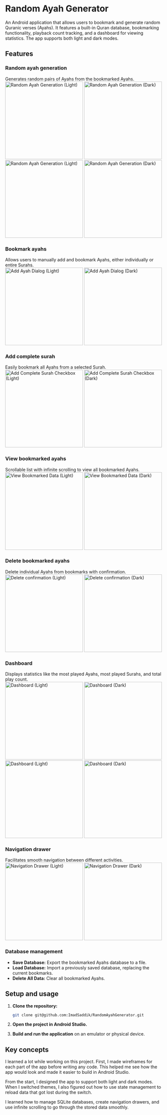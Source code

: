 # Random Ayah Generator

An Android application that allows users to bookmark and generate random Quranic verses (Ayahs). It features a built-in Quran database, bookmarking functionality, playback count tracking, and a dashboard for viewing statistics. The app supports both light and dark modes.

## Features

### Random ayah generation

Generates random pairs of Ayahs from the bookmarked Ayahs.  
<img src="screenshots/random_ayah_home_light.jpg" alt="Random Ayah Generation (Light)" width="250"/>
<img src="screenshots/random_ayah_home_dark.jpg" alt="Random Ayah Generation (Dark)" width="250"/>
<br/>
<img src="screenshots/generated_pair_light.jpg" alt="Random Ayah Generation (Light)" width="250"/>
<img src="screenshots/generated_pair_dark.jpg" alt="Random Ayah Generation (Dark)" width="250"/>

### Bookmark ayahs

Allows users to manually add and bookmark Ayahs, either individually or entire Surahs.  
<img src="screenshots/add_ayah_dialog_light.jpg" alt="Add Ayah Dialog (Light)" width="250"/>
<img src="screenshots/add_ayah_dialog_dark.jpg" alt="Add Ayah Dialog (Dark)" width="250"/>

### Add complete surah

Easily bookmark all Ayahs from a selected Surah.  
<img src="screenshots/add_complete_surah_light.jpg" alt="Add Complete Surah Checkbox (Light)" width="250"/>
<img src="screenshots/add_complete_surah_dark.jpg" alt="Add Complete Surah Checkbox (Dark)" width="250"/>

### View bookmarked ayahs

Scrollable list with infinite scrolling to view all bookmarked Ayahs.  
<img src="screenshots/view_data_light.jpg" alt="View Bookmarked Data (Light)" width="250"/>
<img src="screenshots/view_data_dark.jpg" alt="View Bookmarked Data (Dark)" width="250"/>

### Delete bookmarked ayahs

Delete individual Ayahs from bookmarks with confirmation.  
<img src="screenshots/delete_ayah_light.jpg" alt="Delete confirmation (Light)" width="250"/>
<img src="screenshots/delete_ayah_dark.jpg" alt="Delete confirmation (Dark)" width="250"/>

### Dashboard

Displays statistics like the most played Ayahs, most played Surahs, and total play count.  
<img src="screenshots/dashboard_light_1.jpg" alt="Dashboard (Light)" width="250"/>
<img src="screenshots/dashboard_dark_1.jpg" alt="Dashboard (Dark)" width="250"/>
<br/>
<img src="screenshots/dashboard_light_2.jpg" alt="Dashboard (Light)" width="250"/>
<img src="screenshots/dashboard_dark_2.jpg" alt="Dashboard (Dark)" width="250"/>

### Navigation drawer

Facilitates smooth navigation between different activities.  
<img src="screenshots/navigation_drawer_light.jpg" alt="Navigation Drawer (Light)" width="250"/>
<img src="screenshots/navigation_drawer_dark.jpg" alt="Navigation Drawer (Dark)" width="250"/>

### Database management

- **Save Database:** Export the bookmarked Ayahs database to a file.  
- **Load Database:** Import a previously saved database, replacing the current bookmarks.  
- **Delete All Data:** Clear all bookmarked Ayahs.

## Setup and usage

1. **Clone the repository:**

   ```bash
   git clone git@github.com:ImadSaddik/RandomAyahGenerator.git
   ```

2. **Open the project in Android Studio.**

3. **Build and run the application** on an emulator or physical device.

## Key concepts

I learned a lot while working on this project. First, I made wireframes for each part of the app before writing any code. This helped me see how the app would look and made it easier to build in Android Studio.  

From the start, I designed the app to support both light and dark modes. When I switched themes, I also figured out how to use state management to reload data that got lost during the switch.  

I learned how to manage SQLite databases, create navigation drawers, and use infinite scrolling to go through the stored data smoothly.  

